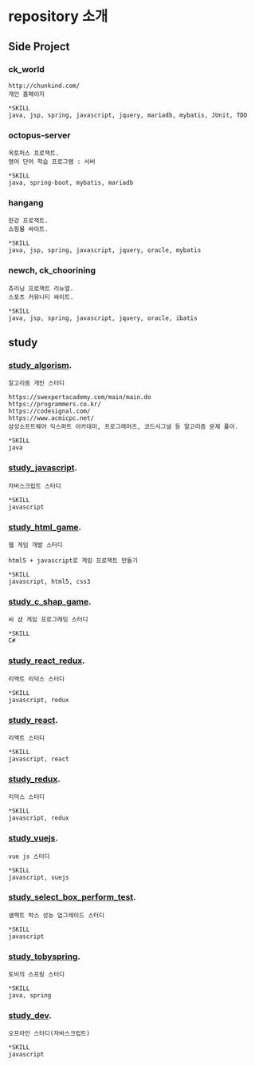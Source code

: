 # repository 소개

## Side Project

### ck_world
```
http://chunkind.com/
개인 홈페이지

*SKILL
java, jsp, spring, javascript, jquery, mariadb, mybatis, JUnit, TDD
```

### octopus-server
```
옥토퍼스 프로잭트.
영어 단어 학습 프로그램 : 서버

*SKILL
java, spring-boot, mybatis, mariadb
```

### hangang
```
한강 프로잭트.
쇼핑몰 싸이트.

*SKILL
java, jsp, spring, javascript, jquery, oracle, mybatis
```

### newch, ck_choorining
```
츄리닝 프로잭트 리뉴얼.
스포츠 커뮤니티 싸이트.

*SKILL
java, jsp, spring, javascript, jquery, oracle, ibatis
```

## study

### [study_algorism](https://github.com/chunkind/study_algorism).
```
알고리즘 개인 스터디

https://swexpertacademy.com/main/main.do
https://programmers.co.kr/
https://codesignal.com/
https://www.acmicpc.net/
삼성소프트웨어 익스퍼트 아카데미, 프로그래머즈, 코드시그널 등 알고리즘 문제 풀이.

*SKILL
java
```

### [study_javascript](https://github.com/chunkind/study_javascript).
```
자바스크립트 스터디

*SKILL
javascript
```

### [study_html_game](https://github.com/chunkind/study_html_game).
```
웹 게임 개발 스터디

html5 + javascript로 게임 프로잭트 만들기

*SKILL
javascript, html5, css3
```

### [study_c_shap_game](https://github.com/chunkind/study_c_shap_game).
```
씨 샵 게임 프로그래밍 스터디

*SKILL
C#
```

### [study_react_redux](https://github.com/chunkind/study_react_redux).
```
리액트 리덕스 스터디

*SKILL
javascript, redux
```

### [study_react](https://github.com/chunkind/study_react).
```
리액트 스터디

*SKILL
javascript, react
```

### [study_redux](https://github.com/chunkind/study_redux).
```
리덕스 스터디

*SKILL
javascript, redux
```

### [study_vuejs](https://github.com/chunkind/study_vuejs).
```
vue js 스터디

*SKILL
javascript, vuejs
```

### [study_select_box_perform_test](https://github.com/chunkind/study_select_box_perform_test).
```
샐랙트 박스 성능 업그레이드 스터디

*SKILL
javascript
```

### [study_tobyspring](https://github.com/chunkind/study_tobyspring).
```
토비의 스프링 스터디

*SKILL
java, spring
```

### [study_dev](https://github.com/chunkind/study_dev).
```
오프라인 스터디(자바스크립트)

*SKILL
javascript
```
